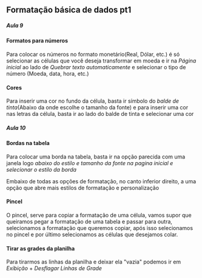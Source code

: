 ## Formatação básica de dados pt1
##### Aula 9

#### Formatos para números
Para colocar os números no formato monetário(Real, Dólar, etc.) é só selecionar as células que você deseja transformar em moeda e ir na *Página inicial*  ao lado de *Quebrar texto automaticamente* e selecionar o tipo de número (Moeda, data, hora, etc.)

#### Cores
Para inserir uma cor no fundo da célula, basta ir símbolo do *balde de tinta*(Abaixo da onde escolhe o tamanho da fonte) e para inserir uma cor nas letras da célula, basta ir ao lado do balde de tinta e selecionar uma cor

##### Aula 10
#### Bordas na tabela
Para colocar uma borda na tabela, basta ir na opção parecida com uma janela logo *abaixo do estilo e tamanho da fonte na pagina inicial e selecionar o estilo da borda*

Embaixo de todas as opções de formatação, no canto inferior direito, a uma opção que abre mais estilos de formatação e personalização

#### Pincel
O pincel, serve para copiar a formatação de uma célula, vamos supor que queiramos pegar a formatação de uma tabela e passar para outra, selecionamos a formatação que queremos copiar, após isso selecionamos no pincel e por último selecionamos as células que desejamos colar.
#### Tirar as grades da planilha 
Para tirarmos as linhas da planilha e deixar ela "vazia" podemos ir em *Exibição* + *Desflagar Linhas de Grade*
